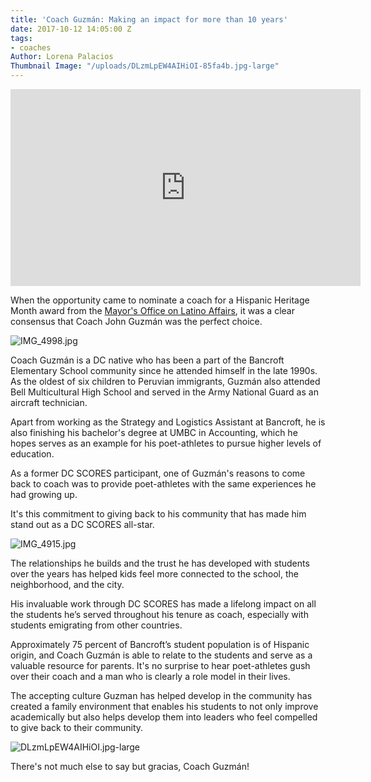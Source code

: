 ```yaml
---
title: 'Coach Guzmán: Making an impact for more than 10 years'
date: 2017-10-12 14:05:00 Z
tags:
- coaches
Author: Lorena Palacios
Thumbnail Image: "/uploads/DLzmLpEW4AIHiOI-85fa4b.jpg-large"
---
```


<iframe width="560" height="315" src="https://www.youtube.com/embed/TJJLit4ko5U" frameborder="0" allowfullscreen></iframe>

When the opportunity came to nominate a coach for a Hispanic Heritage Month award from the [Mayor's Office on Latino Affairs](https://ola.dc.gov/), it was a clear consensus that Coach John Guzmán was the perfect choice.

![IMG_4998.jpg](/uploads/IMG_4998.jpg)

Coach Guzmán is a DC native who has been a part of the Bancroft Elementary School community since he attended himself in the late 1990s. As the oldest of six children to Peruvian immigrants, Guzmán also attended Bell Multicultural High School and served in the Army National Guard as an aircraft technician.


Apart from working as the Strategy and Logistics Assistant at Bancroft, he is also finishing his bachelor's degree at UMBC in Accounting, which he hopes serves as an example for his poet-athletes to pursue higher levels of education.

As a former DC SCORES participant, one of Guzmán's reasons to come back to coach was to provide poet-athletes with the same experiences he had growing up.

It's this commitment to giving back to his community that has made him stand out as a DC SCORES all-star.

![IMG_4915.jpg](/uploads/IMG_4915.jpg)

The relationships he builds and the trust he has developed with students over the years has helped kids feel more connected to the school, the neighborhood, and the city.

His invaluable work through DC SCORES has made a lifelong impact on all the students he’s served throughout his tenure as coach, especially with students emigrating from other countries.

Approximately 75 percent of Bancroft’s student population is of Hispanic origin, and Coach Guzmán is able to relate to the students and serve as a valuable resource for parents. It's no surprise to hear poet-athletes gush over their coach and a man who is clearly a role model in their lives.

The accepting culture Guzman has helped develop in the community has created a family environment that enables his students to not only improve academically but also helps develop them into leaders who feel compelled to give back to their community.

![DLzmLpEW4AIHiOI.jpg-large](/uploads/DLzmLpEW4AIHiOI.jpg-large)

There's not much else to say but gracias, Coach Guzmán!
